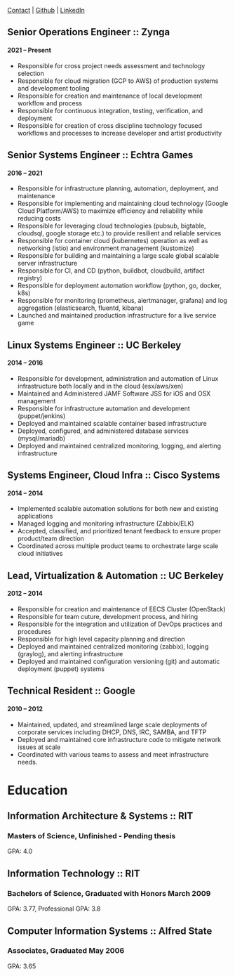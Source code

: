 [Contact](https://docs.google.com/forms/d/e/1FAIpQLSe-9TaezZnGlpn2AUmiz1jOV62KyrxAqUTI65bY8Sm-srqSiw/viewform) | [Github](https://github.com/tscopp) | [LinkedIn](https://www.linkedin.com/in/timothy-scoppetta-92a5879/)

## Senior Operations Engineer :: Zynga
#### 2021 – Present
- Responsible for cross project needs assessment and technology selection
- Responsible for cloud migration (GCP to AWS) of production systems and development tooling
- Responsible for creation and maintenance of local development workflow and process
- Responsible for continuous integration, testing, verification, and deployment
- Responsible for creation of cross discipline technology focused workflows and processes to increase developer and artist productivity

## Senior Systems Engineer :: Echtra Games
#### 2016 – 2021
- Responsible for infrastructure planning, automation, deployment, and maintenance
- Responsible for implementing and maintaining cloud technology (Google Cloud Platform/AWS) to maximize efficiency and reliability while reducing costs
- Responsible for leveraging cloud technologies (pubsub, bigtable, cloudsql, google storage etc.) to provide resilient and reliable services
- Responsible for container cloud (kubernetes) operation as well as networking (istio) and environment management (kustomize)
- Responsible for building and maintaining a large scale global scalable server infrastructure
- Responsible for  CI, and CD (python, buildbot, cloudbuild, artifact registry)
- Responsible for deployment automation workflow (python, go, docker, k8s)
- Responsible for monitoring (prometheus, alertmanager, grafana) and log aggregation (elasticsearch, fluentd, kibana)
- Launched and maintained production infrastructure for a live service game

## Linux Systems Engineer :: UC Berkeley
#### 2014 – 2016
- Responsible for development, administration and automation of Linux infrastructure both locally and in the cloud (esx/aws/xen)
- Maintained and Administered JAMF Software JSS for iOS and OSX management
- Responsible for infrastructure automation and development (puppet/jenkins)
- Deployed and maintained scalable container based infrastructure
- Deployed, configured, and administered database services (mysql/mariadb)
- Deployed and maintained centralized monitoring, logging, and alerting infrastructure

## Systems Engineer, Cloud Infra :: Cisco Systems
#### 2014 – 2014
- Implemented scalable automation solutions for both new and existing applications
- Managed logging and monitoring infrastructure (Zabbix/ELK)
- Accepted, classified, and prioritized tenant feedback to ensure proper product/team direction
- Coordinated across multiple product teams to orchestrate large scale cloud initiatives

## Lead, Virtualization & Automation :: UC Berkeley 
#### 2012 – 2014
- Responsible for creation and maintenance of EECS Cluster (OpenStack)
- Responsible for team cuture, development process, and hiring
- Responsible for the integration and utilization of DevOps practices and procedures
- Responsible for high level capacity planning and direction
- Deployed and maintained centralized monitoring (zabbix), logging (graylog), and alerting infrastructure
- Deployed and maintained configuration versioning (git) and automatic deployment (puppet) systems

## Technical Resident :: Google 
#### 2010 – 2012
- Maintained, updated, and streamlined large scale deployments of corporate services including DHCP, DNS, IRC, SAMBA, and TFTP
- Deployed and maintained core infrastructure code to mitigate network issues at scale
- Coordinated with various teams to assess and meet infrastructure needs.


# Education
## Information Architecture & Systems :: RIT
### Masters of Science, Unfinished - Pending thesis
GPA: 4.0

## Information Technology :: RIT
### Bachelors of Science, Graduated with Honors March 2009
GPA: 3.77, Professional GPA: 3.8

## Computer Information Systems :: Alfred State
### Associates, Graduated May 2006
GPA: 3.65
